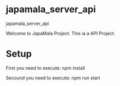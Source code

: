 # japamala_server_api
japamala_server_api


Welcome to JapaMala Project.
This ia a API Project.

# Setup
First you need to execute: npm install

Secound you need to execute: npm run start
